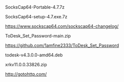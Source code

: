 SocksCap64-Portable-4.7.7z

SocksCap64-setup-4.7.exe.7z

https://www.sockscap64.com/sockscap64-changelog/

ToDesk_Set_Password-main.zip

https://github.com/1amfine2333/ToDesk_Set_Password

todesk-v4.3.0.0-amd64.deb

xrkv11.0.0.33826.zip

http://gotohttp.com/

